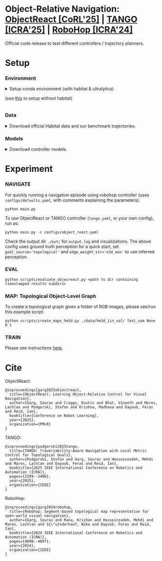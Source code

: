 # Object-Relative Navigation: [ObjectReact [CoRL'25]](https://object-react.github.io/) | [TANGO [ICRA'25]](https://podgorki.github.io/TANGO/) | [RoboHop [ICRA'24]](https://oravus.github.io/RoboHop/)
Official code release to test different controllers / trajectory planners.

# Setup
### Environment

<details>
  <summary> Setup conda environment (with habitat & ultralytics)

  (see [this](https://github.com/oravus/object-react?tab=readme-ov-file#environment) to setup without habitat)
</summary>

```
conda create -n nav
conda activate nav

conda install python=3.9 mamba -c conda-forge
mamba install pip numpy matplotlib pytorch torchvision pytorch-cuda=11.8 opencv=4.6 cmake=3.14.0 habitat-sim withbullet numba=0.57 pyyaml ipykernel networkx h5py natsort open-clip-torch transformers einops scikit-learn kornia pgmpy python-igraph pyvis -c pytorch -c nvidia -c aihabitat -c conda-forge

mamba install -c conda-forge ultralytics

mamba install -c conda-forge tyro faiss-gpu scikit-image ipykernel spatialmath-python gdown utm seaborn wandb kaggle yacs

# setup git submodule (for objectreact controller)
git clone https://github.com/oravus/object-rel-nav.git
cd object-rel-nav/
git submodule update --init --recursive

# install habitat-lab
cd libs/
git clone https://github.com/facebookresearch/habitat-lab.git
cd habitat-lab/
git checkout v0.2.4
pip install -e habitat-lab
```
</details>

### Data
<details>
<summary>
Download official Habitat data and our benchmark trajectories.
</summary>

In `./data/`, sym link the following downloads as subdirs: `hm3d v0.2`, `instance_imagenav_hm3d_v3`, and `hm3d_iin_val`.
- Download official `hm3d v0.2` following instructions [here](https://github.com/matterport/habitat-matterport-3dresearch).
- Download official `InstanceImageNav` challenge dataset from [here](https://dl.fbaipublicfiles.com/habitat/data/datasets/imagenav/hm3d/v3/instance_imagenav_hm3d_v3.zip) (Direct Link | ~512 mb)

Download our test trajectory data [`hm3d_iin_val`](https://huggingface.co/datasets/oravus/objectreact_hm3d_iin/blob/main/evaluation/hm3d_iin_val.zip) and [`maps_via_alt_goal`](https://huggingface.co/datasets/oravus/objectreact_hm3d_iin/blob/main/evaluation/maps_via_alt_goal.zip) (for the `shortcut` task) from HuggingFace:
```
cd data/
huggingface-cli download oravus/objectreact_hm3d_iin --repo-type dataset --local-dir ./ --include "evaluation/**"
unzip -q 'evaluation/*.zip'
rm -r evaluation
```

</details>

### Models
<details>
<summary> Download controller models.
 </summary>

In `model_weights/`:

- TANGO: Download depth anything model from [here](https://huggingface.co/spaces/LiheYoung/Depth-Anything/tree/main/checkpoints_metric_depth) [1.3 GB] and its base vit from [here](https://huggingface.co/spaces/LiheYoung/Depth-Anything/tree/main/checkpoints) [1.3 GB].
- PixNav: Download the original authors' provided checkpoint from our hosting [here](https://drive.google.com/file/d/1QcnwulbuGEsZX_4qmsH9jD4_iWfUNXeX/view?usp=sharing) [208 MB].
- ObjectReact: Downloaded automatically from [HuggingFace](https://huggingface.co/oravus/ObjectReact/blob/main/latest.pth) [18MB].

</details>

# Experiment
### NAVIGATE
For quickly running a navigation episode using robohop controller (uses `configs/defaults.yaml`, with comments explaining the parameters):

```
python main.py
```


To use ObjectReact or TANGO controller (`tango.yaml`, or your own config), run as:

```
python main.py -c configs/object_react.yaml
```

Check the output dir `./out/` for `output.log` and visualizations. The above config uses ground truth perception for a quick start, set `goal_source='topological'` and `edge_weight_str='e3d_max'` to use inferred perception.

### EVAL
```
python scripts/evaluate_objecreact.py <path to dir containing timestamped results subdirs>
```

### MAP: Topological Object-Level Graph
To create a topological graph given a folder of RGB images, please see/run this example script:

```
python scripts/create_maps_hm3d.py ./data/hm3d_iin_val/ fast_sam None 0 1
```



### TRAIN
Please see instructions [here](https://github.com/oravus/object-react?tab=readme-ov-file#train).

# Cite
ObjectReact:
```
@inproceedings{garg2025objectreact,
  title={ObjectReact: Learning Object-Relative Control for Visual Navigation},
  author={Garg, Sourav and Craggs, Dustin and Bhat, Vineeth and Mares, Lachlan and Podgorski, Stefan and Krishna, Madhava and Dayoub, Feras and Reid, Ian},
  booktitle={Conference on Robot Learning},
  year={2025},
  organization={PMLR}
}
```

TANGO:
```
@inproceedings{podgorski2025tango,
  title={TANGO: Traversability-Aware Navigation with Local Metric Control for Topological Goals},
  author={Podgorski, Stefan and Garg, Sourav and Hosseinzadeh, Mehdi and Mares, Lachlan and Dayoub, Feras and Reid, Ian},
  booktitle={2025 IEEE International Conference on Robotics and Automation (ICRA)},
  pages={2399--2406},
  year={2025},
  organization={IEEE}
}
```

RoboHop:
```
@inproceedings{garg2024robohop,
  title={Robohop: Segment-based topological map representation for open-world visual navigation},
  author={Garg, Sourav and Rana, Krishan and Hosseinzadeh, Mehdi and Mares, Lachlan and S{\"u}nderhauf, Niko and Dayoub, Feras and Reid, Ian},
  booktitle={2024 IEEE International Conference on Robotics and Automation (ICRA)},
  pages={4090--4097},
  year={2024},
  organization={IEEE}
}
```
